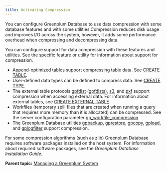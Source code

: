 ```yaml
---
title: Activating Compression 
---
```


You can configure Greenplum Database to use data compression with some database features and with some utilities.Compression reduces disk usage and improves I/O across the system, however, it adds some performance overhead when compressing and decompressing data.

You can configure support for data compression with these features and utilities. See the specific feature or utility for information about support for compression.

-   Append-optimized tables support compressing table data. See [CREATE TABLE](../../ref_guide/sql_commands/CREATE_TABLE.html).
-   User-defined data types can be defined to compress data. See [CREATE TYPE](../../ref_guide/sql_commands/CREATE_TYPE.html).
-   The external table protocols [gpfdist](../external/g-gpfdist-protocol.html) \([gpfdists](../external/g-gpfdists-protocol.html)\), [s3](../external/g-s3-protocol.html), and [pxf](../external/pxf-overview.html) support compression when accessing external data. For information about external tables, see [CREATE EXTERNAL TABLE](../../ref_guide/sql_commands/CREATE_EXTERNAL_TABLE.html).
-   Workfiles \(temporary spill files that are created when running a query that requires more memory than it is allocated\) can be compressed. See the server configuration parameter [gp\_workfile\_compression](../../ref_guide/config_params/guc-list.html).
-   The Greenplum Database utilities [gpbackup](https://docs.vmware.com/en/VMware-Tanzu-Greenplum-Backup-and-Restore/index.html), [gprestore](https://docs.vmware.com/en/VMware-Tanzu-Greenplum-Backup-and-Restore/index.html), [gpcopy](../../utility_guide/ref/gpcopy.html), [gpload](../../utility_guide/ref/gpload.html), and [gplogfilter](../../utility_guide/ref/gplogfilter.html) support compression.

For some compression algorithms \(such as zlib\) Greenplum Database requires software packages installed on the host system. For information about required software packages, see the *Greenplum Database Installation Guide*.

**Parent topic:** [Managing a Greenplum System](../managing/partII.html)

